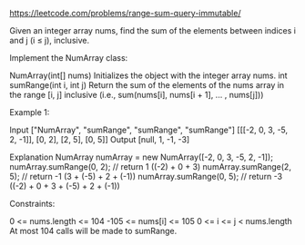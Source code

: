 https://leetcode.com/problems/range-sum-query-immutable/

Given an integer array nums, find the sum of the elements between indices i and j (i ≤ j), inclusive.

Implement the NumArray class:

NumArray(int[] nums) Initializes the object with the integer array nums.
int sumRange(int i, int j) Return the sum of the elements of the nums array in the range [i, j] inclusive (i.e., sum(nums[i], nums[i + 1], ... , nums[j]))
 

Example 1:

Input
["NumArray", "sumRange", "sumRange", "sumRange"]
[[[-2, 0, 3, -5, 2, -1]], [0, 2], [2, 5], [0, 5]]
Output
[null, 1, -1, -3]

Explanation
NumArray numArray = new NumArray([-2, 0, 3, -5, 2, -1]);
numArray.sumRange(0, 2); // return 1 ((-2) + 0 + 3)
numArray.sumRange(2, 5); // return -1 (3 + (-5) + 2 + (-1)) 
numArray.sumRange(0, 5); // return -3 ((-2) + 0 + 3 + (-5) + 2 + (-1))
 

Constraints:

0 <= nums.length <= 104
-105 <= nums[i] <= 105
0 <= i <= j < nums.length
At most 104 calls will be made to sumRange.
